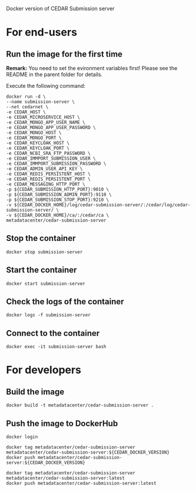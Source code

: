Docker version of CEDAR Submission server

# For end-users

## Run the image for the first time

**Remark:** You need to set the evironment variables first! Please see the README in the parent folder for details.

Execute the following command:

````
docker run -d \
--name submission-server \
--net cedarnet \
-e CEDAR_HOST \
-e CEDAR_MICROSERVICE_HOST \
-e CEDAR_MONGO_APP_USER_NAME \
-e CEDAR_MONGO_APP_USER_PASSWORD \
-e CEDAR_MONGO_HOST \
-e CEDAR_MONGO_PORT \
-e CEDAR_KEYCLOAK_HOST \
-e CEDAR_KEYCLOAK_PORT \
-e CEDAR_NCBI_SRA_FTP_PASSWORD \
-e CEDAR_IMMPORT_SUBMISSION_USER \
-e CEDAR_IMMPORT_SUBMISSION_PASSWORD \
-e CEDAR_ADMIN_USER_API_KEY \
-e CEDAR_REDIS_PERSISTENT_HOST \
-e CEDAR_REDIS_PERSISTENT_PORT \
-e CEDAR_MESSAGING_HTTP_PORT \
-p ${CEDAR_SUBMISSION_HTTP_PORT}:9010 \
-p ${CEDAR_SUBMISSION_ADMIN_PORT}:9110 \
-p ${CEDAR_SUBMISSION_STOP_PORT}:9210 \
-v ${CEDAR_DOCKER_HOME}/log/cedar-submission-server/:/cedar/log/cedar-submission-server/ \
-v ${CEDAR_DOCKER_HOME}/ca/:/cedar/ca \
metadatacenter/cedar-submission-server
````

## Stop the container

    docker stop submission-server

## Start the container

    docker start submission-server

## Check the logs of the container

    docker logs -f submission-server

## Connect to the container

    docker exec -it submission-server bash

# For developers

## Build the image

````
docker build -t metadatacenter/cedar-submission-server .
````

## Push the image to DockerHub

````
docker login

docker tag metadatacenter/cedar-submission-server metadatacenter/cedar-submission-server:${CEDAR_DOCKER_VERSION}
docker push metadatacenter/cedar-submission-server:${CEDAR_DOCKER_VERSION}

docker tag metadatacenter/cedar-submission-server metadatacenter/cedar-submission-server:latest
docker push metadatacenter/cedar-submission-server:latest
````
